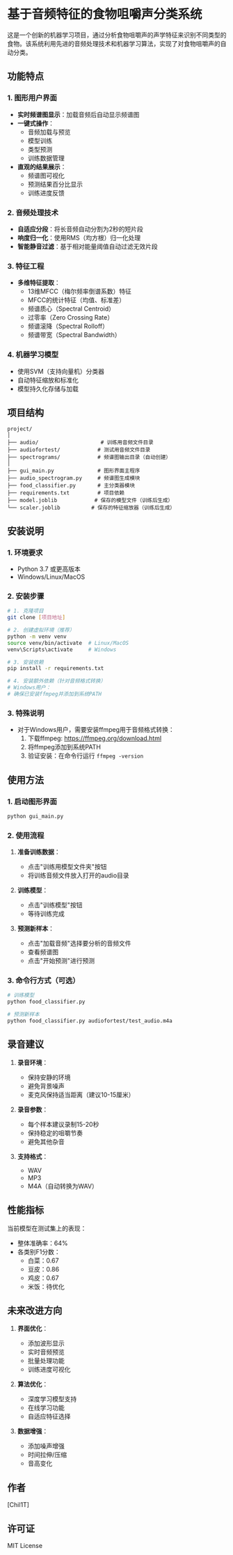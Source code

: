# 基于音频特征的食物咀嚼声分类系统

这是一个创新的机器学习项目，通过分析食物咀嚼声的声学特征来识别不同类型的食物。该系统利用先进的音频处理技术和机器学习算法，实现了对食物咀嚼声的自动分类。

## 功能特点

### 1. 图形用户界面
- **实时频谱图显示**：加载音频后自动显示频谱图
- **一键式操作**：
  - 音频加载与预览
  - 模型训练
  - 类型预测
  - 训练数据管理
- **直观的结果展示**：
  - 频谱图可视化
  - 预测结果百分比显示
  - 训练进度反馈

### 2. 音频处理技术
- **自适应分段**：将长音频自动分割为2秒的短片段
- **响度归一化**：使用RMS（均方根）归一化处理
- **智能静音过滤**：基于相对能量阈值自动过滤无效片段

### 3. 特征工程
- **多维特征提取**：
  - 13维MFCC（梅尔频率倒谱系数）特征
  - MFCC的统计特征（均值、标准差）
  - 频谱质心（Spectral Centroid）
  - 过零率（Zero Crossing Rate）
  - 频谱滚降（Spectral Rolloff）
  - 频谱带宽（Spectral Bandwidth）

### 4. 机器学习模型
- 使用SVM（支持向量机）分类器
- 自动特征缩放和标准化
- 模型持久化存储与加载

## 项目结构

```
project/
│
├── audio/                    # 训练用音频文件目录
├── audiofortest/            # 测试用音频文件目录
├── spectrograms/            # 频谱图输出目录（自动创建）
│
├── gui_main.py              # 图形界面主程序
├── audio_spectrogram.py     # 频谱图生成模块
├── food_classifier.py       # 主分类器模块
├── requirements.txt         # 项目依赖
├── model.joblib            # 保存的模型文件（训练后生成）
└── scaler.joblib          # 保存的特征缩放器（训练后生成）
```

## 安装说明

### 1. 环境要求
- Python 3.7 或更高版本
- Windows/Linux/MacOS

### 2. 安装步骤

```bash
# 1. 克隆项目
git clone [项目地址]

# 2. 创建虚拟环境（推荐）
python -m venv venv
source venv/bin/activate  # Linux/MacOS
venv\Scripts\activate     # Windows

# 3. 安装依赖
pip install -r requirements.txt

# 4. 安装额外依赖（针对音频格式转换）
# Windows用户：
# 确保已安装ffmpeg并添加到系统PATH
```

### 3. 特殊说明
- 对于Windows用户，需要安装ffmpeg用于音频格式转换：
  1. 下载ffmpeg: https://ffmpeg.org/download.html
  2. 将ffmpeg添加到系统PATH
  3. 验证安装：在命令行运行 `ffmpeg -version`

## 使用方法

### 1. 启动图形界面
```bash
python gui_main.py
```

### 2. 使用流程
1. **准备训练数据**：
   - 点击"训练用模型文件夹"按钮
   - 将训练音频文件放入打开的audio目录

2. **训练模型**：
   - 点击"训练模型"按钮
   - 等待训练完成

3. **预测新样本**：
   - 点击"加载音频"选择要分析的音频文件
   - 查看频谱图
   - 点击"开始预测"进行预测

### 3. 命令行方式（可选）
```bash
# 训练模型
python food_classifier.py

# 预测新样本
python food_classifier.py audiofortest/test_audio.m4a
```

## 录音建议
1. **录音环境**：
   - 保持安静的环境
   - 避免背景噪声
   - 麦克风保持适当距离（建议10-15厘米）

2. **录音参数**：
   - 每个样本建议录制15-20秒
   - 保持稳定的咀嚼节奏
   - 避免其他杂音

3. **支持格式**：
   - WAV
   - MP3
   - M4A（自动转换为WAV）

## 性能指标

当前模型在测试集上的表现：
- 整体准确率：64%
- 各类别F1分数：
  - 白菜：0.67
  - 豆皮：0.86
  - 鸡皮：0.67
  - 米饭：待优化

## 未来改进方向

1. **界面优化**：
   - 添加波形显示
   - 实时音频预览
   - 批量处理功能
   - 训练进度可视化

2. **算法优化**：
   - 深度学习模型支持
   - 在线学习功能
   - 自适应特征选择

3. **数据增强**：
   - 添加噪声增强
   - 时间拉伸/压缩
   - 音高变化

## 作者
[Chil1T]

## 许可证
MIT License 